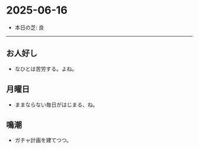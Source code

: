 # 2025-06-16

- 本日の芝: 良

---

## お人好し
- なひとは苦労する。よね。

## 月曜日
- ままならない毎日がはじまる、ね。

## 鳴潮
- ガチャ計画を建てつつ。
